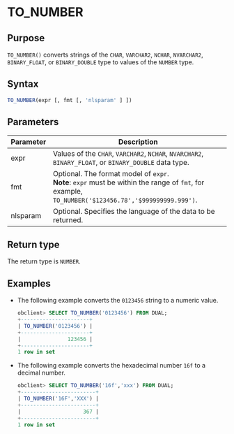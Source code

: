 # TO_NUMBER

## Purpose

`TO_NUMBER()` converts strings of the `CHAR`, `VARCHAR2`, `NCHAR`, `NVARCHAR2`, `BINARY_FLOAT`, or `BINARY_DOUBLE` type to values of the `NUMBER` type.

## Syntax

```sql
TO_NUMBER(expr [, fmt [, 'nlsparam' ] ])
```

## Parameters

| Parameter | Description |
|----------|--------------------------------------------------------------------------------------------------------------------------------|
| expr | Values of the `CHAR`, `VARCHAR2`, `NCHAR`, `NVARCHAR2`, `BINARY_FLOAT`, or `BINARY_DOUBLE` data type.  |
| fmt | Optional. The format model of `expr`. <br>**Note**: `expr` must be within the range of `fmt`, for example, `TO_NUMBER('$123456.78','$999999999.999')`.</br>  |
| nlsparam | Optional. Specifies the language of the data to be returned.  |

## Return type

The return type is `NUMBER`.

## Examples

* The following example converts the `0123456` string to a numeric value.

   ```sql
   obclient> SELECT TO_NUMBER('0123456') FROM DUAL;
   +----------------------+
   | TO_NUMBER('0123456') |
   +----------------------+
   |               123456 |
   +----------------------+
   1 row in set
   ```

* The following example converts the hexadecimal number `16f` to a decimal number.

   ```sql
   obclient> SELECT TO_NUMBER('16f','xxx') FROM DUAL;
   +------------------------+
   | TO_NUMBER('16F','XXX') |
   +------------------------+
   |                    367 |
   +------------------------+
   1 row in set
   ```
